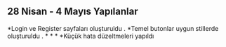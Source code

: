 <h2>28 Nisan - 4 Mayıs Yapılanlar </h2>
    *Login ve Register sayfaları oluşturuldu .
    *Temel butonlar uygun stillerde oluşturuldu . 
    *
    *
    *
    *Küçük hata düzeltmeleri yapıldı 
